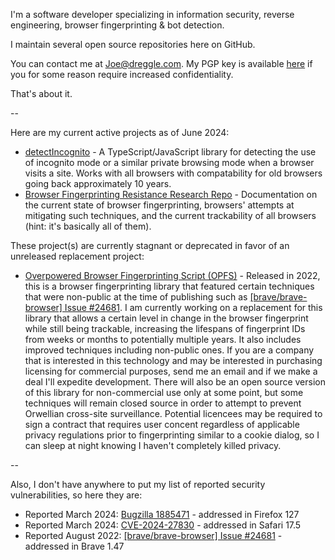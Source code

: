 I'm a software developer specializing in information security, reverse engineering, browser fingerprinting & bot detection.

I maintain several open source repositories here on GitHub.

You can contact me at Joe@dreggle.com. My PGP key is available [here](https://keys.openpgp.org/search?q=Joe%40dreggle.com) if you for some reason require increased confidentiality.

That's about it.

--

Here are my current active projects as of June 2024:

- [detectIncognito](https://github.com/Joe12387/detectIncognito) - A TypeScript/JavaScript library for detecting the use of incognito mode or a similar private browsing mode when a browser visits a site. Works with all browsers with compatability for old browsers going back approximately 10 years.
- [Browser Fingerprinting Resistance Research Repo](https://github.com/Joe12387/browser-fingerprinting-resistance-research) - Documentation on the current state of browser fingerprinting, browsers' attempts at mitigating such techniques, and the current trackability of all browsers (hint: it's basically all of them).

These project(s) are currently stagnant or deprecated in favor of an unreleased replacement project:

- [Overpowered Browser Fingerprinting Script (OPFS)](https://github.com/Joe12387/OP-Fingerprinting-Script) - Released in 2022, this is a browser fingerprinting library that featured certain techniques that were non-public at the time of publishing such as [\[brave/brave-browser\] Issue #24681](https://github.com/brave/brave-browser/issues/24681). I am currently working on a replacement for this library that allows a certain level in change in the browser fingerprint while still being trackable, increasing the lifespans of fingerprint IDs from weeks or months to potentially multiple years. It also includes improved techniques including non-public ones. If you are a company that is interested in this technology and may be interested in purchasing licensing for commercial purposes, send me an email and if we make a deal I'll expedite development. There will also be an open source version of this library for non-commercial use only at some point, but some techniques will remain closed source in order to attempt to prevent Orwellian cross-site surveillance. Potential licencees may be required to sign a contract that requires user concent regardless of applicable privacy regulations prior to fingerprinting similar to a cookie dialog, so I can sleep at night knowing I haven't completely killed privacy.

--

Also, I don't have anywhere to put my list of reported security vulnerabilities, so here they are:

- Reported March 2024: [Bugzilla 1885471](https://bugzilla.mozilla.org/show_bug.cgi?id=1885471) - addressed in Firefox 127
- Reported March 2024: [CVE-2024-27830](https://github.com/Joe12387/safari-canvas-fingerprinting-exploit) - addressed in Safari 17.5
- Reported August 2022: [\[brave/brave-browser\] Issue #24681](https://github.com/brave/brave-browser/issues/24681) - addressed in Brave 1.47
